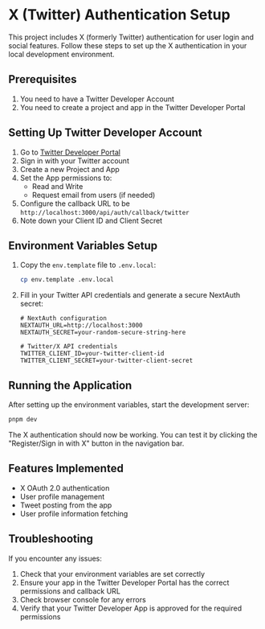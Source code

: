 # X (Twitter) Authentication Setup

This project includes X (formerly Twitter) authentication for user login and social features. Follow these steps to set up the X authentication in your local development environment.

## Prerequisites

1. You need to have a Twitter Developer Account
2. You need to create a project and app in the Twitter Developer Portal

## Setting Up Twitter Developer Account

1. Go to [Twitter Developer Portal](https://developer.twitter.com/en/portal/dashboard)
2. Sign in with your Twitter account
3. Create a new Project and App
4. Set the App permissions to:
   - Read and Write
   - Request email from users (if needed)
5. Configure the callback URL to be `http://localhost:3000/api/auth/callback/twitter`
6. Note down your Client ID and Client Secret

## Environment Variables Setup

1. Copy the `env.template` file to `.env.local`:
   ```bash
   cp env.template .env.local
   ```

2. Fill in your Twitter API credentials and generate a secure NextAuth secret:
   ```
   # NextAuth configuration
   NEXTAUTH_URL=http://localhost:3000
   NEXTAUTH_SECRET=your-random-secure-string-here
   
   # Twitter/X API credentials
   TWITTER_CLIENT_ID=your-twitter-client-id
   TWITTER_CLIENT_SECRET=your-twitter-client-secret
   ```

## Running the Application

After setting up the environment variables, start the development server:

```bash
pnpm dev
```

The X authentication should now be working. You can test it by clicking the "Register/Sign in with X" button in the navigation bar.

## Features Implemented

- X OAuth 2.0 authentication
- User profile management
- Tweet posting from the app
- User profile information fetching

## Troubleshooting

If you encounter any issues:

1. Check that your environment variables are set correctly
2. Ensure your app in the Twitter Developer Portal has the correct permissions and callback URL
3. Check browser console for any errors
4. Verify that your Twitter Developer App is approved for the required permissions 